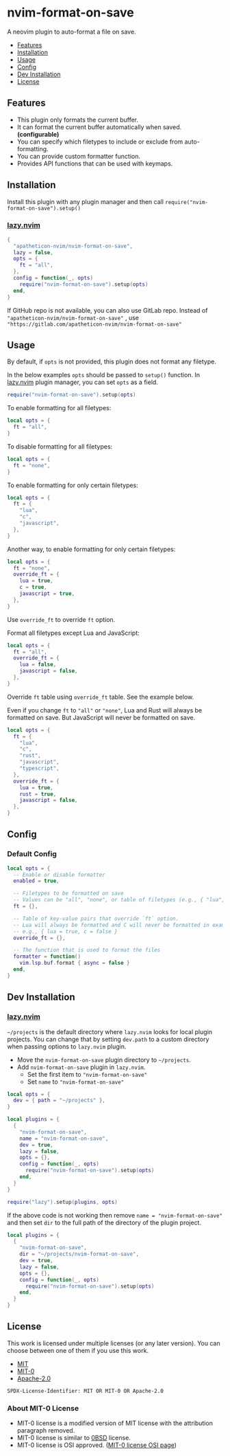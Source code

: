 # nvim-format-on-save

A neovim plugin to auto-format a file on save.

* [Features](#features)
* [Installation](#installation)
* [Usage](#usage)
* [Config](#config)
* [Dev Installation](#dev-installation)
* [License](#license)


## Features

* This plugin only formats the current buffer.
* It can format the current buffer automatically when saved. **(configurable)**
* You can specify which filetypes to include or exclude from auto-formatting.
* You can provide custom formatter function.
* Provides API functions that can be used with keymaps.


## Installation

Install this plugin with any plugin manager and then call `require("nvim-format-on-save").setup()`

### [lazy.nvim](https://github.com/folke/lazy.nvim)

```lua
{
  "apatheticon-nvim/nvim-format-on-save",
  lazy = false,
  opts = {
    ft = "all",
  },
  config = function(_, opts)
    require("nvim-format-on-save").setup(opts)
  end,
}
```

If GitHub repo is not available, you can also use GitLab repo.
Instead of `"apatheticon-nvim/nvim-format-on-save"` ,
use `"https://gitlab.com/apatheticon-nvim/nvim-format-on-save"`


## Usage

By default, if `opts` is not provided, this plugin does not format any filetype.

In the below examples `opts` should be passed to `setup()` function.
In [lazy.nvim](https://github.com/folke/lazy.nvim) plugin manager, you can set `opts` as a field.

```lua
require("nvim-format-on-save").setup(opts)
```

To enable formatting for all filetypes:

```lua
local opts = {
  ft = "all",
}
```

To disable formatting for all filetypes:

```lua
local opts = {
  ft = "none",
}
```

To enable formatting for only certain filetypes:

```lua
local opts = {
  ft = {
    "lua",
    "c",
    "javascript",
  },
}
```

Another way, to enable formatting for only certain filetypes:

```lua
local opts = {
  ft = "none",
  override_ft = {
    lua = true,
    c = true,
    javascript = true,
  },
}
```

Use `override_ft` to override `ft` option.

Format all filetypes except Lua and JavaScript:

```lua
local opts = {
  ft = "all",
  override_ft = {
    lua = false,
    javascript = false,
  },
}
```

Override `ft` table using `override_ft` table. See the example below.

Even if you change `ft` to `"all"` or `"none"`, Lua and Rust will always be formatted on save.
But JavaScript will never be formatted on save.

```lua
local opts = {
  ft = {
    "lua",
    "c",
    "rust",
    "javascript",
    "typescript",
  },
  override_ft = {
    lua = true,
    rust = true,
    javascript = false,
  },
}
```


## Config

### Default Config

```lua
local opts = {
  -- Enable or disable formatter
  enabled = true,

  -- Filetypes to be formatted on save
  -- Values can be "all", "none", or table of filetypes (e.g., { "lua", "c" })
  ft = {},

  -- Table of key-value pairs that override `ft` option.
  -- Lua will always be formatted and C will never be formatted in example below
  -- e.g., { lua = true, c = false }
  override_ft = {},

  -- The function that is used to format the files
  formatter = function()
    vim.lsp.buf.format { async = false }
  end,
}
```


## Dev Installation

### [lazy.nvim](https://github.com/folke/lazy.nvim)

`~/projects` is the default directory where `lazy.nvim` looks for local plugin projects.
You can change that by setting `dev.path` to a custom directory when passing options to `lazy.nvim` plugin.

* Move the `nvim-format-on-save` plugin directory to `~/projects`.
* Add `nvim-format-on-save` plugin in `lazy.nvim`.
    * Set the first item to `"nvim-format-on-save"`
    * Set `name` to `"nvim-format-on-save"`

```lua
local opts = {
  dev = { path = "~/projects" },
}

local plugins = {
  {
    "nvim-format-on-save",
    name = "nvim-format-on-save",
    dev = true,
    lazy = false,
    opts = {},
    config = function(_, opts)
      require("nvim-format-on-save").setup(opts)
    end,
  }
}

require("lazy").setup(plugins, opts)
```

If the above code is not working then remove `name = "nvim-format-on-save"` and then set `dir` to the full path of the directory of the plugin project.

```lua
local plugins = {
  {
    "nvim-format-on-save",
    dir = "~/projects/nvim-format-on-save",
    dev = true,
    lazy = false,
    opts = {},
    config = function(_, opts)
      require("nvim-format-on-save").setup(opts)
    end,
  }
}
```


## License

This work is licensed under multiple licenses (or any later version).
You can choose between one of them if you use this work.

* [MIT](https://spdx.org/licenses/MIT.html)
* [MIT-0](https://spdx.org/licenses/MIT-0.html)
* [Apache-2.0](https://spdx.org/licenses/Apache-2.0.html)


```
SPDX-License-Identifier: MIT OR MIT-0 OR Apache-2.0
```

### About MIT-0 License

* MIT-0 license is a modified version of MIT license with the attribution paragraph removed.
* MIT-0 license is similar to [0BSD](https://spdx.org/licenses/0BSD.html) license.
* MIT-0 license is OSI approved. ([MIT-0 license OSI page](https://opensource.org/license/mit-0))

<!-- vim:set ts=2 sts=2 sw=2: -->
